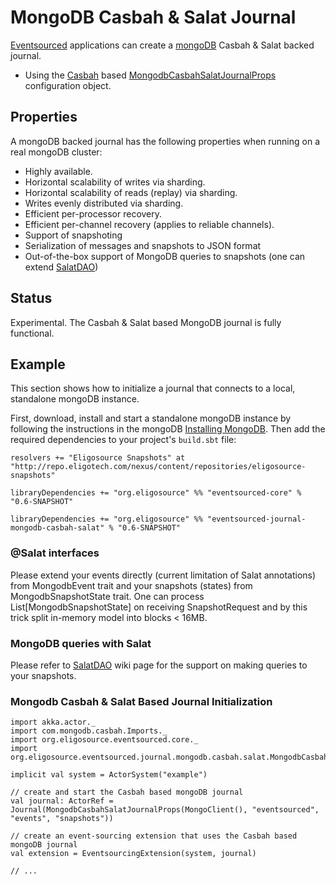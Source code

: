 # MongoDB Casbah & Salat Journal

[Eventsourced](https://github.com/eligosource/eventsourced) applications can create a [mongoDB](http://www.mongodb.org/) Casbah & Salat backed journal.

- Using the [Casbah](http://api.mongodb.org/scala/casbah/2.0/) based [MongodbCasbahSalatJournalProps](http://eligosource.github.com/eventsourced/api/snapshot/#org.eligosource.eventsourced.journal.mongodb.casbah.MongodbCasbahJournalProps) configuration object.

## Properties

A mongoDB backed journal has the following properties when running on a real mongoDB cluster:

- Highly available.
- Horizontal scalability of writes via sharding.
- Horizontal scalability of reads (replay) via sharding.
- Writes evenly distributed via sharding.
- Efficient per-processor recovery.
- Efficient per-channel recovery (applies to reliable channels).
- Support of snapshoting 
- Serialization of messages and snapshots to JSON format
- Out-of-the-box support of MongoDB queries to snapshots (one can extend [SalatDAO](https://github.com/novus/salat/wiki/SalatDAO)) 

## Status

Experimental. The Casbah & Salat based MongoDB journal is fully functional.

## Example

This section shows how to initialize a journal that connects to a local, standalone mongoDB instance.

First, download, install and start a standalone mongoDB instance by following the instructions in the mongoDB [Installing MongoDB](http://docs.mongodb.org/manual/installation/). Then add the required dependencies to your project's `build.sbt` file:

    resolvers += "Eligosource Snapshots" at "http://repo.eligotech.com/nexus/content/repositories/eligosource-snapshots"

    libraryDependencies += "org.eligosource" %% "eventsourced-core" % "0.6-SNAPSHOT"

    libraryDependencies += "org.eligosource" %% "eventsourced-journal-mongodb-casbah-salat" % "0.6-SNAPSHOT"

### @Salat interfaces

Please extend your events directly (current limitation of Salat annotations) from MongodbEvent trait and your snapshots (states) from MongodbSnapshotState trait. 
One can process List[MongodbSnapshotState] on receiving SnapshotRequest and by this trick split in-memory model into blocks < 16MB.  

### MongoDB queries with Salat

Please refer to [SalatDAO](https://github.com/novus/salat/wiki/SalatDAO) wiki page for the support on making queries to your snapshots.

### Mongodb Casbah & Salat Based Journal Initialization

    import akka.actor._
    import com.mongodb.casbah.Imports._
    import org.eligosource.eventsourced.core._
    import org.eligosource.eventsourced.journal.mongodb.casbah.salat.MongodbCasbahSalatJournalProps

    implicit val system = ActorSystem("example")

    // create and start the Casbah based mongoDB journal
    val journal: ActorRef = Journal(MongodbCasbahSalatJournalProps(MongoClient(), "eventsourced", "events", "snapshots"))

    // create an event-sourcing extension that uses the Casbah based mongoDB journal
    val extension = EventsourcingExtension(system, journal)

    // ...
